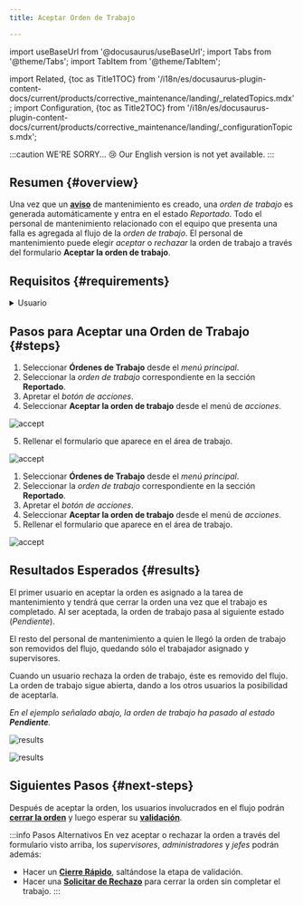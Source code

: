 ```yaml
---
title: Aceptar Orden de Trabajo

---
```


import useBaseUrl from '@docusaurus/useBaseUrl'; 
import Tabs from '@theme/Tabs';
import TabItem from '@theme/TabItem';

import Related, {toc as Title1TOC} from '/i18n/es/docusaurus-plugin-content-docs/current/products/corrective_maintenance/landing/_relatedTopics.mdx'; 
import Configuration, {toc as Title2TOC} from '/i18n/es/docusaurus-plugin-content-docs/current/products/corrective_maintenance/landing/_configurationTopics.mdx'; 

:::caution WE'RE SORRY... 😢
Our English version is not yet available.
:::

## Resumen {#overview}
Una vez que un [**aviso**](/docs/products/corrective_maintenance/actions/create_notification) de mantenimiento es creado, una _orden de trabajo_ es generada automáticamente y entra en el estado _Reportado_. Todo el personal de mantenimiento relacionado con el equipo que presenta una falla es agregada al flujo de la _orden de trabajo_. El personal de mantenimiento puede elegir _aceptar_ o _rechazar_ la orden de trabajo a través del formulario **Aceptar la orden de trabajo**.

## Requisitos {#requirements}

<details>
<summary>Usuario</summary>
<div>

El sistema se encargará de agregar automáticamente a la _orden de trabajo_ a todos los [_usuarios_](/docs/products/corrective_maintenance/master_data/users) con el [_puesto de trabajo_](/docs/products/corrective_maintenance/master_data/workstation) y [_cargos_](/docs/products/corrective_maintenance/master_data/job_title) correspondientes.

#### Cargos {#job-titles}
Sólo los [_usuarios_](/docs/products/corrective_maintenance/master_data/users) con los siguientes [_cargos_](/docs/products/corrective_maintenance/master_data/job_title) podrán estar en esta etapa y enviar el formulario para aceptar o rechazar la orden de trabajo:  
`supervisor`, `técnico`, `jefe` o `administrador`

####  Puesto de Trabajo {#workstation}
Los usuarios con los cargos de _supervisor_ o _técnico_ tienen que además estar asociados al [_puesto de trabajo_](/docs/products/corrective_maintenance/master_data/workstation) en que se encuentra el [_equipo_](/docs/products/corrective_maintenance/master_data/equipment) que ha fallado. 

Por su parte, los usuarios con los cargos de _administrador_ o _jefe_ no necesitan estar asociados al _puesto de trabajo_ ni a la orden de trabajo.



</div>
</details>


## Pasos para Aceptar una Orden de Trabajo {#steps}

<Tabs>
<TabItem value="desktop" label="Escritorio" default>

1. Seleccionar **Órdenes de Trabajo** desde el _menú principal_.
2. Seleccionar la _orden de trabajo_ correspondiente en la sección **Reportado**.
3. Apretar el _botón de acciones_.
4. Seleccionar **Aceptar la orden de trabajo** desde el menú de _acciones_.

<div className="img_sizing">

![accept](/img/productos_es/products_cm_wo_accept_01.png)

</div>

5. Rellenar el formulario que aparece en el área de trabajo.

<div className="img_sizing_small">

![accept](/img/productos_es/products_cm_wo_accept_02.png)

</div>

</TabItem>
<TabItem value="mobile" label="Versión Móvil">

1. Seleccionar **Órdenes de Trabajo** desde el _menú principal_.
2. Seleccionar la _orden de trabajo_ correspondiente en la sección **Reportado**.
3. Apretar el _botón de acciones_.
4. Seleccionar **Aceptar la orden de trabajo** desde el menú de _acciones_.
5. Rellenar el formulario que aparece en el área de trabajo.

<div className="align-center">

![accept](/img/productos_es/products_cm_wo_accept_01m.png)

</div>


</TabItem>
</Tabs>

## Resultados Esperados {#results}
El primer usuario en aceptar la orden es asignado a la tarea de mantenimiento y tendrá que cerrar la orden una vez que el trabajo es completado.
Al ser aceptada, la orden de trabajo pasa al siguiente estado (_Pendiente_). 

El resto del personal de mantenimiento a quien le llegó la orden de trabajo son removidos del flujo, quedando sólo el trabajador asignado y supervisores.

Cuando un usuario rechaza la orden de trabajo, éste es removido del flujo. La orden de trabajo sigue abierta, dando a los otros usuarios la posibilidad de aceptarla.

_En el ejemplo señalado abajo, la orden de trabajo ha pasado al estado **Pendiente**._

<Tabs>
<TabItem value="desktop" label="Escritorio" default>

<div className="img_sizing">

![results](/img/productos_es/products_cm_wo_accept_03.png)

</div>

</TabItem>
<TabItem value="mobile" label="Versión Móvil">

<div className="img_sizing_extra_small">

![results](/img/productos_es/products_cm_wo_accept_03m.png)

</div>

</TabItem>
</Tabs>

## Siguientes Pasos {#next-steps}

Después de aceptar la orden, los usuarios involucrados en el flujo podrán [**cerrar la orden**](/docs/products/corrective_maintenance/actions/wo_close) y luego esperar su [**validación**](/docs/products/corrective_maintenance/actions/wo_validate).


:::info Pasos Alternativos
En vez aceptar o rechazar la orden a través del formulario visto arriba, los _supervisores_, _administradores_ y _jefes_ podrán además:
- Hacer un [**Cierre Rápido**](/docs/products/corrective_maintenance/actions/wo_fast_close), saltándose la etapa de validación.
- Hacer una [**Solicitar de Rechazo**](/docs/products/corrective_maintenance/actions/wo_reject_request) para cerrar la orden sin completar el trabajo.
:::

